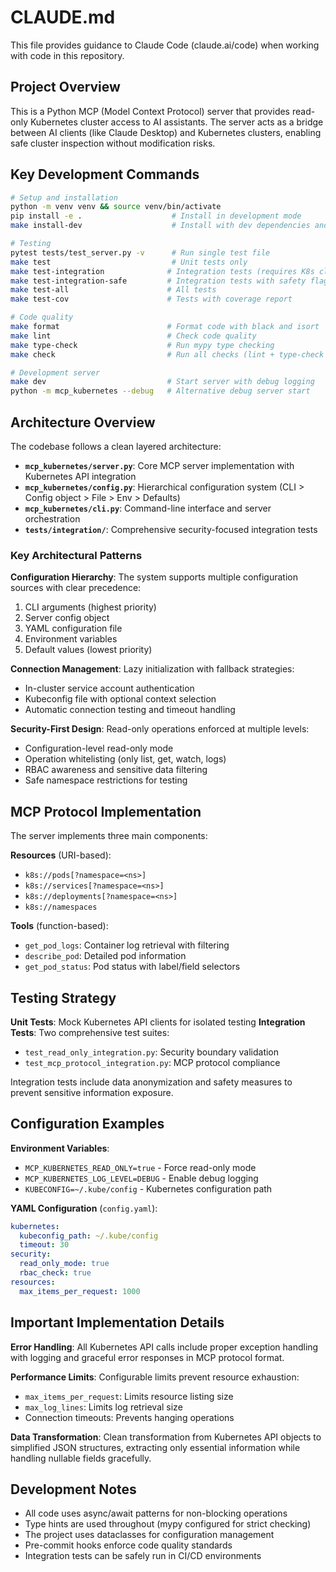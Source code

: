 # CLAUDE.md

This file provides guidance to Claude Code (claude.ai/code) when working with code in this repository.

## Project Overview

This is a Python MCP (Model Context Protocol) server that provides read-only Kubernetes cluster access to AI assistants. The server acts as a bridge between AI clients (like Claude Desktop) and Kubernetes clusters, enabling safe cluster inspection without modification risks.

## Key Development Commands

```bash
# Setup and installation
python -m venv venv && source venv/bin/activate
pip install -e .                    # Install in development mode
make install-dev                    # Install with dev dependencies and pre-commit hooks

# Testing
pytest tests/test_server.py -v      # Run single test file
make test                           # Unit tests only
make test-integration              # Integration tests (requires K8s cluster)
make test-integration-safe         # Integration tests with safety flags
make test-all                      # All tests
make test-cov                      # Tests with coverage report

# Code quality
make format                        # Format code with black and isort
make lint                          # Check code quality
make type-check                    # Run mypy type checking
make check                         # Run all checks (lint + type-check + test)

# Development server
make dev                           # Start server with debug logging
python -m mcp_kubernetes --debug   # Alternative debug server start
```

## Architecture Overview

The codebase follows a clean layered architecture:

- **`mcp_kubernetes/server.py`**: Core MCP server implementation with Kubernetes API integration
- **`mcp_kubernetes/config.py`**: Hierarchical configuration system (CLI > Config object > File > Env > Defaults)
- **`mcp_kubernetes/cli.py`**: Command-line interface and server orchestration
- **`tests/integration/`**: Comprehensive security-focused integration tests

### Key Architectural Patterns

**Configuration Hierarchy**: The system supports multiple configuration sources with clear precedence:
1. CLI arguments (highest priority)
2. Server config object 
3. YAML configuration file
4. Environment variables
5. Default values (lowest priority)

**Connection Management**: Lazy initialization with fallback strategies:
- In-cluster service account authentication
- Kubeconfig file with optional context selection
- Automatic connection testing and timeout handling

**Security-First Design**: Read-only operations enforced at multiple levels:
- Configuration-level read-only mode
- Operation whitelisting (only list, get, watch, logs)
- RBAC awareness and sensitive data filtering
- Safe namespace restrictions for testing

## MCP Protocol Implementation

The server implements three main components:

**Resources** (URI-based):
- `k8s://pods[?namespace=<ns>]`
- `k8s://services[?namespace=<ns>]` 
- `k8s://deployments[?namespace=<ns>]`
- `k8s://namespaces`

**Tools** (function-based):
- `get_pod_logs`: Container log retrieval with filtering
- `describe_pod`: Detailed pod information
- `get_pod_status`: Pod status with label/field selectors

## Testing Strategy

**Unit Tests**: Mock Kubernetes API clients for isolated testing
**Integration Tests**: Two comprehensive test suites:
- `test_read_only_integration.py`: Security boundary validation
- `test_mcp_protocol_integration.py`: MCP protocol compliance

Integration tests include data anonymization and safety measures to prevent sensitive information exposure.

## Configuration Examples

**Environment Variables**:
- `MCP_KUBERNETES_READ_ONLY=true` - Force read-only mode
- `MCP_KUBERNETES_LOG_LEVEL=DEBUG` - Enable debug logging
- `KUBECONFIG=~/.kube/config` - Kubernetes configuration path

**YAML Configuration** (`config.yaml`):
```yaml
kubernetes:
  kubeconfig_path: ~/.kube/config
  timeout: 30
security:
  read_only_mode: true
  rbac_check: true
resources:
  max_items_per_request: 1000
```

## Important Implementation Details

**Error Handling**: All Kubernetes API calls include proper exception handling with logging and graceful error responses in MCP protocol format.

**Performance Limits**: Configurable limits prevent resource exhaustion:
- `max_items_per_request`: Limits resource listing size
- `max_log_lines`: Limits log retrieval size
- Connection timeouts: Prevents hanging operations

**Data Transformation**: Clean transformation from Kubernetes API objects to simplified JSON structures, extracting only essential information while handling nullable fields gracefully.

## Development Notes

- All code uses async/await patterns for non-blocking operations
- Type hints are used throughout (mypy configured for strict checking)
- The project uses dataclasses for configuration management
- Pre-commit hooks enforce code quality standards
- Integration tests can be safely run in CI/CD environments